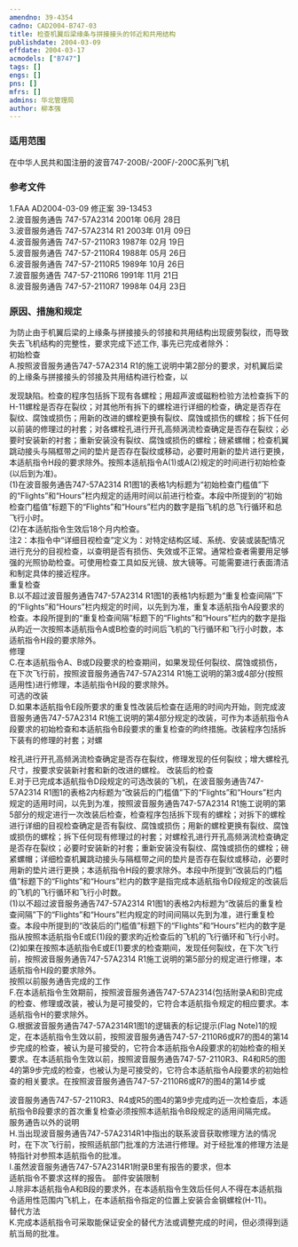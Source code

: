 ```yaml
---
amendno: 39-4354  
cadno: CAD2004-B747-03  
title: 检查机翼后梁缘条与拼接接头的邻近和共用结构  
publishdate: 2004-03-09  
effdate: 2004-03-17  
acmodels: ["B747"]  
tags: []  
engs: []  
pns: []  
mfrs: []  
admins: 华北管理局  
author: 柳本强  
---
```

  
### 适用范围  
在中华人民共和国注册的波音747-200B/-200F/-200C系列飞机  
  
<!--more-->  
### 参考文件  
  1.FAA AD2004-03-09 修正案 39-13453  
  2.波音服务通告 747-57A2314 2001年 06月 28日  
  3.波音服务通告 747-57A2314 R1  2003年 01月 09日  
  4.波音服务通告 747-57-2110R3  1987年 02月 19日  
  5.波音服务通告 747-57-2110R4  1988年 05月 26日  
  6.波音服务通告 747-57-2110R5  1989年 10月 26日  
  7.波音服务通告 747-57-2110R6  1991年 11月 21日  
  8.波音服务通告 747-57-2110R7  1998年 04月 23日  
  
### 原因、措施和规定  

  为防止由于机翼后梁的上缘条与拼接接头的邻接和共用结构出现疲劳裂纹，而导致失去飞机结构的完整性，要求完成下述工作, 事先已完成者除外：  
  初始检查  
  A.按照波音服务通告747-57A2314 R1的施工说明中第2部分的要求，对机翼后梁的上缘条与拼接接头的邻接及共用结构进行检查，以  
  
发现缺陷。检查的程序包括拆下现有各螺栓；用超声波或磁粉检验方法检查拆下的H-11螺栓是否存在裂纹；对其他所有拆下的螺栓进行详细的检查，确定是否存在裂纹、腐蚀或损伤；用新的改进的螺栓更换有裂纹、腐蚀或损伤的螺栓；拆下任何以前装的修理过的衬套；对各螺栓孔进行开孔高频涡流检查确定是否存在裂纹；必要时安装新的衬套；重新安装没有裂纹、腐蚀或损伤的螺栓；磅紧螺帽；检查机翼跳动接头与隔框带之间的垫片是否存在裂纹或移动，必要时用新的垫片进行更换，本适航指令H段的要求除外。按照本适航指令A(1)或A(2)规定的时间进行初始检查(以后到为准)。  
  (1)在波音服务通告747-57A2314 R1图1的表格1内标题为“初始检查门槛值”下的“Flights”和“Hours”栏内规定的适用时间以前进行检查。本段中所提到的“初始检查门槛值”标题下的“Flights”和“Hours”栏内的数字是指飞机的总飞行循环和总飞行小时。  
(2)在本适航指令生效后18个月内检查。  
  注2：本指令中“详细目视检查”定义为：对特定结构区域、系统、安装或装配情况进行充分的目视检查，以查明是否有损伤、失效或不正常。通常检查者需要用足够强的光照协助检查。可使用检查工具如反光镜、放大镜等。可能需要进行表面清洁和制定具体的接近程序。  
  重复检查  
  B.以不超过波音服务通告747-57A2314 R1图1的表格1内标题为“重复检查间隔”下的“Flights”和“Hours”栏内规定的时间，以先到为准，重复本适航指令A段要求的检查。本段所提到的“重复检查间隔”标题下的“Flights”和“Hours”栏内的数字是指从昀近一次按照本适航指令A或B检查的时间后飞机的飞行循环和飞行小时数，本适航指令H段的要求除外。  
修理  
  C.在本适航指令A、B或D段要求的检查期间，如果发现任何裂纹、腐蚀或损伤，在下次飞行前，按照波音服务通告747-57A2314 R1施工说明的第3或4部分(按照适用性)进行修理，本适航指令H段的要求除外。  
  可选的改装  
  D.如果本适航指令E段所要求的重复性改装后检查在适用的时间内开始，则完成波音服务通告747-57A2314 R1施工说明的第4部分规定的改装，可作为本适航指令A段要求的初始检查和本适航指令B段要求的重复检查的昀终措施。改装程序包括拆下装有的修理的衬套；对螺  
  
栓孔进行开孔高频涡流检查确定是否存在裂纹，修理发现的任何裂纹；增大螺栓孔尺寸，按要求安装新衬套和新的改进的螺栓。     改装后的检查  
  E.对于已完成本适航指令D段规定的可选改装的飞机，在波音服务通告747-57A2314 R1图1的表格2内标题为“改装后的门槛值”下的“Flights”和“Hours”栏内规定的适用时间，以先到为准，按照波音服务通告747-57A2314 R1施工说明的第5部分的规定进行一次改装后检查，检查程序包括拆下现有的螺栓；对拆下的螺栓进行详细的目视检查确定是否有裂纹、腐蚀或损伤；用新的螺栓更换有裂纹、腐蚀或损伤的螺栓；拆下任何现有修理过的衬套；对螺栓孔进行开孔高频涡流检查确定是否存在裂纹；必要时安装新的衬套；重新安装没有裂纹、腐蚀或损伤的螺栓；磅紧螺帽；详细检查机翼跳动接头与隔框带之间的垫片是否存在裂纹或移动，必要时用新的垫片进行更换；本适航指令H段的要求除外。本段中所提到“改装后的门槛值”标题下的“Flights”和“Hours”栏内的数字是指完成本适航指令D段规定的改装后的飞机的飞行循环和飞行小时数。  
(1)以不超过波音服务通告747-57A2314 R1图1的表格2内标题为“改装后的重复检查间隔”下的“Flights”和“Hours”栏内规定的时间间隔以先到为准，进行重复检查。本段中所提到的“改装后的门槛值”标题下的“Flights”和“Hours”栏内的数字是指从按照本适航指令E或E(1)段的要求昀近检查后的飞机的飞行循环和飞行小时。  
(2)如果在按照本适航指令E或E(1)要求的检查期间，发现任何裂纹，在下次飞行前，按照波音服务通告747-57A2314 R1施工说明的第5部分的规定进行修理，本适航指令H段的要求除外。  
  按照以前服务通告完成的工作  
  F.在本适航指令生效期前，按照波音服务通告747-57A2314(包括附录A和B)完成的检查、修理或改装，被认为是可接受的，它符合本适航指令规定的相应要求。本适航指令H的要求除外。  
  G.根据波音服务通告747-57A2314R1图1的逻辑表的标记提示(Flag Note)1的规定，在本适航指令生效以前，按照波音服务通告747-57-2110R6或R7的图4的第14步完成的检查，被认为是可接受的，它符合本适航指令A段要求的初始检查的相关要求。在本适航指令生效以前，按照波音服务通告747-57-2110R3、R4和R5的图4的第9步完成的检查，也被认为是可接受的，它符合本适航指令A段要求的初始检查的相关要求。在按照波音服务通告747-57-2110R6或R7的图4的第14步或  
  
波音服务通告747-57-2110R3、R4或R5的图4的第9步完成昀近一次检查后，本适航指令B段要求的首次重复检查必须按照本适航指令B段规定的适用间隔完成。  
  服务通告以外的说明  
  H.当出现波音服务通告747-57A2314R1中指出的联系波音获取修理方法的情况时，在下次飞行前，按照适航部门批准的方法进行修理。对于经批准的修理方法是特指针对参照本适航指令的批准。  
  I.虽然波音服务通告747-57A2314R1附录B里有报告的要求，但本  
适航指令不要求这样的报告。     部件安装限制  
  J.除非本适航指令A和B段的要求外，在本适航指令生效后任何人不得在本适航指令适用性范围内飞机上，在本适航指令指定的位置上安装合金钢螺栓(H-11)。  
  替代方法  
  K.完成本适航指令可采取能保证安全的替代方法或调整完成的时间，但必须得到适航当局的批准。  
  
